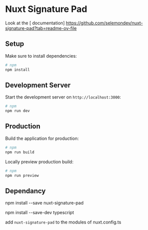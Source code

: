 # Nuxt Signature Pad

Look at the [ documentation] https://github.com/selemondev/nuxt-signature-pad?tab=readme-ov-file

## Setup

Make sure to install dependencies:

```bash
# npm
npm install
```

## Development Server

Start the development server on `http://localhost:3000`:

```bash
# npm
npm run dev

```

## Production

Build the application for production:

```bash
# npm
npm run build
```

Locally preview production build:

```bash
# npm
npm run preview
```

## Dependancy


npm install --save nuxt-signature-pad

npm install --save-dev typescript

add `nuxt-signature-pad` to the modules of nuxt.config.ts
